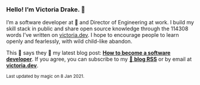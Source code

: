 ### Hello! I’m Victoria Drake. 👋

I’m a software developer at 💜 and Director of Engineering at work. I build my skill stack in public and share open source knowledge through the 114308 words I’ve written on [victoria.dev](https://victoria.dev). I hope to encourage people to learn openly and fearlessly, with wild child-like abandon.

This 🦔 says they 👏 my latest blog post: **[How to become a software developer](https://victoria.dev/blog/how-to-become-a-software-developer/)**. If you agree, you can subscribe to my [📡 **blog RSS**](https://victoria.dev/index.xml) or by email at [**victoria.dev**](https://victoria.dev).

<sub>Last updated by magic on 8 Jan 2021.</sub>
